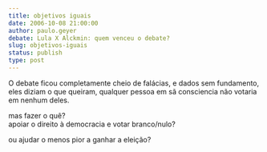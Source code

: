 ```yaml
---
title: objetivos iguais
date: 2006-10-08 21:00:00
author: paulo.geyer
debate: Lula X Alckmin: quem venceu o debate?
slug: objetivos-iguais
status: publish 
type: post
---
```


O debate ficou completamente cheio de falácias, e dados sem fundamento, eles diziam o que queiram, qualquer pessoa em sã consciencia não votaria em nenhum deles.  
  
mas fazer o quê?  
apoiar o direito à democracia e votar branco/nulo?  
  
ou ajudar o menos pior a ganhar a eleição?  


